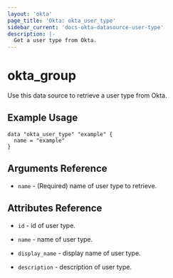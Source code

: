 ```yaml
---
layout: 'okta'
page_title: 'Okta: okta_user_type'
sidebar_current: 'docs-okta-datasource-user-type'
description: |-
  Get a user type from Okta.
---
```


# okta_group

Use this data source to retrieve a user type from Okta.

## Example Usage

```hcl
data "okta_user_type" "example" {
  name = "example"
}
```

## Arguments Reference

- `name` - (Required) name of user type to retrieve.

## Attributes Reference

- `id` - id of user type.

- `name` - name of user type.

- `display_name` - display name of user type.

- `description` - description of user type.

